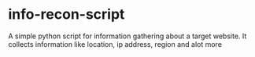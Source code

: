 # info-recon-script
A simple python script for information gathering about a target website.
It collects information like location, ip address, region and alot more
